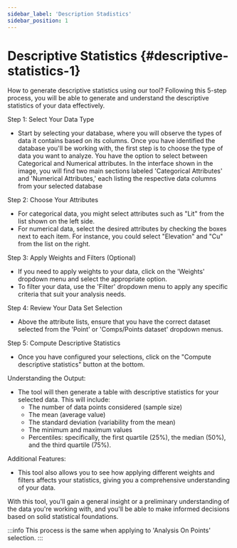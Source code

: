 ```yaml
---
sidebar_label: 'Description Stadistics'
sidebar_position: 1
---
```

# **Descriptive Statistics** {#descriptive-statistics-1}

How to generate descriptive statistics using our tool? Following this 5-step process, you will be able to generate and understand the descriptive statistics of your data effectively.

Step 1: Select Your Data Type

* Start by selecting your database, where you will observe the types of data it contains based on its columns. Once you have identified the database you'll be working with, the first step is to choose the type of data you want to analyze. You have the option to select between Categorical and Numerical attributes. In the interface shown in the image, you will find two main sections labeled 'Categorical Attributes' and 'Numerical Attributes,' each listing the respective data columns from your selected database

Step 2: Choose Your Attributes

* For categorical data, you might select attributes such as "Lit" from the list shown on the left side.  
* For numerical data, select the desired attributes by checking the boxes next to each item. For instance, you could select "Elevation" and "Cu" from the list on the right.

Step 3: Apply Weights and Filters (Optional)

* If you need to apply weights to your data, click on the 'Weights' dropdown menu and select the appropriate option.  
* To filter your data, use the 'Filter' dropdown menu to apply any specific criteria that suit your analysis needs.

Step 4: Review Your Data Set Selection

* Above the attribute lists, ensure that you have the correct dataset selected from the 'Point' or 'Comps/Points dataset' dropdown menus.

Step 5: Compute Descriptive Statistics

* Once you have configured your selections, click on the "Compute descriptive statistics" button at the bottom.

Understanding the Output:

* The tool will then generate a table with descriptive statistics for your selected data. This will include:  
  * The number of data points considered (sample size)  
  * The mean (average value)  
  * The standard deviation (variability from the mean)  
  * The minimum and maximum values  
  * Percentiles: specifically, the first quartile (25%), the median (50%), and the third quartile (75%).  

Additional Features:

* This tool also allows you to see how applying different weights and filters affects your statistics, giving you a comprehensive understanding of your data.

With this tool, you'll gain a general insight or a preliminary understanding of the data you're working with, and you'll be able to make informed decisions based on solid statistical foundations.

:::info
This process is the same when applying to 'Analysis On Points' selection.
:::
